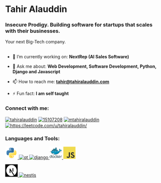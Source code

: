 # Tahir Alauddin
<h3>Insecure Prodigy. Building software for startups that scales with their businesses. </h3>
  Your next Big-Tech company.

<br/>
<br/>

- 🔭 I’m currently working on: **NextRep (AI Sales Software)**

- 💬 Ask me about: **Web Development, Software Development, Python, Django and Javascript**

- 📫 How to reach me: **tahir@tahiralauddin.com**

- ⚡ Fun fact: **I am self taught**



<h3 align="left">Connect with me:</h3>
<p align="left">
<a href="https://linkedin.com/in/tahir-alauddin-a39192212/" target="blank"><img align="center" src="https://raw.githubusercontent.com/rahuldkjain/github-profile-readme-generator/master/src/images/icons/Social/linked-in-alt.svg" alt="tahiralauddin" height="30" width="40" /></a>  <a href="https://stackoverflow.com/users/15107208" target="blank"><img align="center" src="https://raw.githubusercontent.com/rahuldkjain/github-profile-readme-generator/master/src/images/icons/Social/stack-overflow.svg" alt="15107208" height="30" width="40" /></a> <a href="https://twitter.com/mtahiralauddin" target="blank"><img align="center" src="https://raw.githubusercontent.com/rahuldkjain/github-profile-readme-generator/master/src/images/icons/Social/twitter.svg" alt="mtahiralauddin" height="30" width="40" /></a>
<a href="https://www.leetcode.com/https://leetcode.com/u/tahiralauddin/" target="blank"><img align="center" src="https://raw.githubusercontent.com/rahuldkjain/github-profile-readme-generator/master/src/images/icons/Social/leet-code.svg" alt="https://leetcode.com/u/tahiralauddin/" height="30" width="40" /></a>



  
</p>


<h3 align="left">Languages and Tools:</h3>
<p align="left">  <a href="https://www.python.org" target="_blank" rel="noreferrer"> <img src="https://raw.githubusercontent.com/devicons/devicon/master/icons/python/python-original.svg" alt="python" width="40" height="40"/> </a> 
  <a href="https://www.qt.io/" target="_blank" rel="noreferrer"> <img src="https://upload.wikimedia.org/wikipedia/commons/0/0b/Qt_logo_2016.svg" alt="qt" width="40" height="40"/> </a>  
  <a href="https://www.djangoproject.com/" target="_blank" rel="noreferrer"> <img src="https://cdn.worldvectorlogo.com/logos/django.svg" alt="django" width="40" height="40"/> </a> <a href="https://www.docker.com/" target="_blank" rel="noreferrer"> <img src="https://raw.githubusercontent.com/devicons/devicon/master/icons/docker/docker-original-wordmark.svg" alt="docker" width="40" height="40"/> </a>  <a href="https://developer.mozilla.org/en-US/docs/Web/JavaScript" target="_blank" rel="noreferrer"> <img src="https://raw.githubusercontent.com/devicons/devicon/master/icons/javascript/javascript-original.svg" alt="javascript" width="40" height="40"/> </a> 

<a href="https://www.nextjs.org/" target="_blank" rel="noreferrer"> <img src="nextjs.png" alt="nextjs" width="40" height="40"/> </a> 
<a href="https://www.nestjs.com/" target="_blank" rel="noreferrer"> <img src="https://cdn.worldvectorlogo.com/logos/nestjs.svg" alt="nestjs" width="40" height="40"/> </a> 

</p>



